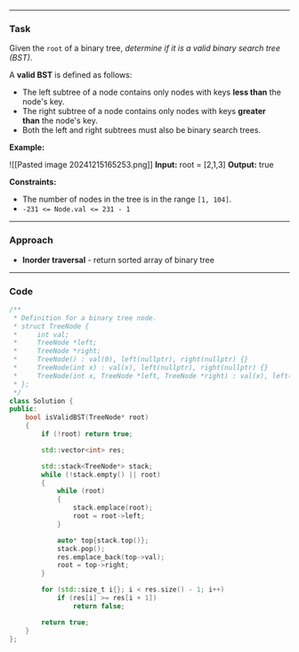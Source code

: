 ___
### Task

Given the `root` of a binary tree, _determine if it is a valid binary search tree (BST)_.

A **valid BST** is defined as follows:

- The left subtree of a node contains only nodes with keys **less than** the node's key.
- The right subtree of a node contains only nodes with keys **greater than** the node's key.
- Both the left and right subtrees must also be binary search trees.

**Example:**

![[Pasted image 20241215165253.png]]
**Input:** root = [2,1,3]
**Output:** true

**Constraints:**

- The number of nodes in the tree is in the range `[1, 104]`.
- `-231 <= Node.val <= 231 - 1`
___
### Approach

- **Inorder traversal** - return sorted array of binary tree
___
### Code
```cpp
/**
 * Definition for a binary tree node.
 * struct TreeNode {
 *     int val;
 *     TreeNode *left;
 *     TreeNode *right;
 *     TreeNode() : val(0), left(nullptr), right(nullptr) {}
 *     TreeNode(int x) : val(x), left(nullptr), right(nullptr) {}
 *     TreeNode(int x, TreeNode *left, TreeNode *right) : val(x), left(left), right(right) {}
 * };
 */
class Solution {
public:
    bool isValidBST(TreeNode* root) 
    {
        if (!root) return true;

        std::vector<int> res;

        std::stack<TreeNode*> stack;
        while (!stack.empty() || root)
        {
            while (root)
            {
                stack.emplace(root);
                root = root->left;
            }

            auto* top{stack.top()};
            stack.pop();
            res.emplace_back(top->val);
            root = top->right;
        }

        for (std::size_t i{}; i < res.size() - 1; i++)
            if (res[i] >= res[i + 1])
                return false;

        return true;
    }
};
```